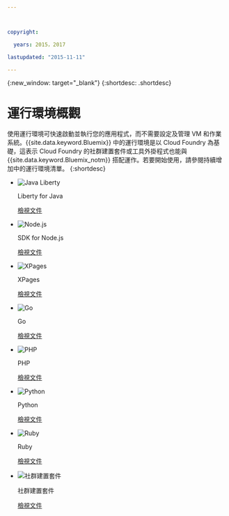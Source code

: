 ```yaml
---



copyright:

  years: 2015，2017

lastupdated: "2015-11-11"

---
```


{:new_window: target="_blank"}
{:shortdesc: .shortdesc}

# 運行環境概觀

使用運行環境可快速啟動並執行您的應用程式，而不需要設定及管理 VM 和作業系統。{{site.data.keyword.Bluemix}} 中的運行環境是以 Cloud Foundry 為基礎，這表示 Cloud Foundry 的社群建置套件或工具外掛程式也能與 {{site.data.keyword.Bluemix_notm}} 搭配運作。若要開始使用，請參閱持續增加中的運行環境清單。
{:shortdesc}

<ul class="runtimeIconList">
<li>
<p class="runtimeIcon"><img src="images/javaweb_featured.svg" alt="Java Liberty" /></p>
<p class="runtimeTitle">Liberty for Java</p>
<p class="runtimeLink"><a format="html" href="/docs/runtimes/liberty/index.html" scope="peer">檢視文件</a></p>
</li>
<li>
<p class="runtimeIcon"><img src="images/node_featured.svg" alt="Node.js" /></p>
<p class="runtimeTitle">SDK for Node.js</p>
<p class="runtimeLink"><a format="html" href="/docs/runtimes/nodejs/index.html" scope="peer">檢視文件</a></p>
</li>
<li>
<p class="runtimeIcon"><img src="images/xpages_featured.svg" alt="XPages" /></p>
<p class="runtimeTitle">XPages</p>
<p class="runtimeLink"><a format="html" href="/docs/starters/xpages/index.html" scope="peer">檢視文件</a></p>
</li>
<li>
<p class="runtimeIcon"><img src="images/go_featured.svg" alt="Go" /></p>
<p class="runtimeTitle">Go</p>
<p class="runtimeLink"><a format="html" href="/docs/runtimes/go/index.html" scope="peer">檢視文件</a></p>
</li>
<li>
<p class="runtimeIcon"><img src="images/php_featured.svg" alt="PHP" /></p>
<p class="runtimeTitle">PHP</p>
<p class="runtimeLink"><a format="html" href="/docs/runtimes/php/index.html" scope="peer">檢視文件</a></p>
</li>
<li>
<p class="runtimeIcon"><img src="images/python_featured.svg" alt="Python" /></p>
<p class="runtimeTitle">Python</p>
<p class="runtimeLink"><a format="html" href="/docs/runtimes/python/index.html" scope="peer">檢視文件</a></p>
</li>
<li>
<p class="runtimeIcon"><img src="images/ruby_featured.svg" alt="Ruby" /></p>
<p class="runtimeTitle">Ruby</p>
<p class="runtimeLink"><a format="html" href="/docs/runtimes/ruby/index.html" scope="peer">檢視文件</a></p>
</li>
<li>
<p class="runtimeIcon"><img src="images/byod_featured.png" alt="社群建置套件" /></p>
<p class="runtimeTitle">社群建置套件</p>
<p class="runtimeLink"><a format="html" href="byob.html" scope="peer">檢視文件</a></p>
</li>
</ul>
